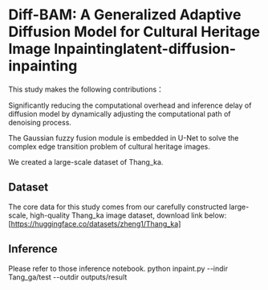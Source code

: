 # Diff-BAM: A Generalized Adaptive Diffusion Model for Cultural Heritage Image Inpaintinglatent-diffusion-inpainting
This study makes the following contributions：

Significantly reducing the computational overhead and inference delay of diffusion model by dynamically adjusting the computational path of denoising process.

The Gaussian fuzzy fusion module is embedded in U-Net to solve the complex edge transition problem of cultural heritage images.

We created a large-scale dataset of Thang_ka.
## Dataset
The core data for this study comes from our carefully constructed large-scale, high-quality Thang_ka image dataset, download link below:
[https://huggingface.co/datasets/zheng1/Thang_ka]

## Inference
Please refer to those inference notebook.
python inpaint.py --indir Tang_ga/test --outdir outputs/result
